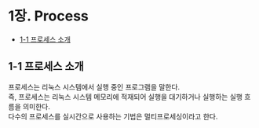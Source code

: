 # 1장. **Process**

  * [1-1 프로세스 소개](#1-1-프로세스-소개)

## 1-1 프로세스 소개  
프로세스는 리눅스 시스템에서 실행 중인 프로그램을 말한다.  
즉, 프로세스는 리눅스 시스템 메모리에 적재되어 실행을 대기하거나 실행하는 실행 흐름을 의미한다.  
다수의 프로세스를 실시간으로 사용하는 기법은 멀티프로세싱이라고 한다.  
